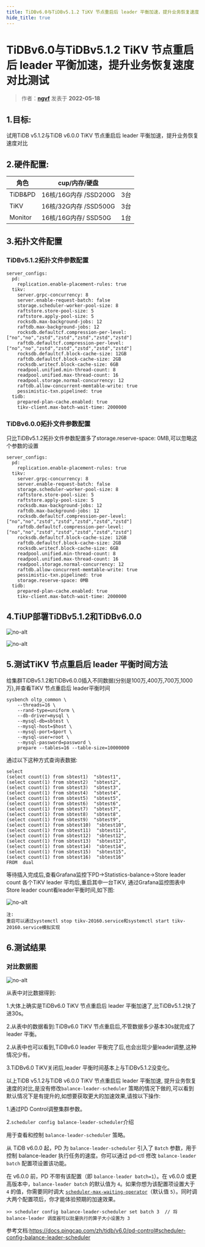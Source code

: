 ```yaml
---
title: TiDBv6.0与TiDBv5.1.2 TiKV 节点重启后 leader 平衡加速，提升业务恢复速度对比测试
hide_title: true
---
```


# TiDBv6.0与TiDBv5.1.2 TiKV 节点重启后 leader 平衡加速，提升业务恢复速度对比测试

> 作者：**[ngvf](https://tidb.net/u/ngvf/post/all)** 发表于  **2022-05-18**

## 1.目标:

试用TiDB v5.1.2与TiDB v6.0.0 TiKV 节点重启后 leader 平衡加速，提升业务恢复速度对比

## 2.硬件配置:

| 角色    | cup/内存/硬盘         |      |
| ------- | --------------------- | ---- |
| TiDB&PD | 16核/16G内存 /SSD200G | 3台  |
| TiKV    | 16核/32G内存 /SSD500G | 3台  |
| Monitor | 16核/16G内存/ SSD50G  | 1台  |

## 3.拓扑文件配置

### TiDBv5.1.2拓扑文件参数配置

```
server_configs:
  pd:
    replication.enable-placement-rules: true
  tikv:
    server.grpc-concurrency: 8
    server.enable-request-batch: false
    storage.scheduler-worker-pool-size: 8
    raftstore.store-pool-size: 5
    raftstore.apply-pool-size: 5
    rocksdb.max-background-jobs: 12
    raftdb.max-background-jobs: 12
    rocksdb.defaultcf.compression-per-level: ["no","no","zstd","zstd","zstd","zstd","zstd"]
    raftdb.defaultcf.compression-per-level: ["no","no","zstd","zstd","zstd","zstd","zstd"]
    rocksdb.defaultcf.block-cache-size: 12GB
    raftdb.defaultcf.block-cache-size: 2GB
    rocksdb.writecf.block-cache-size: 6GB
    readpool.unified.min-thread-count: 8
    readpool.unified.max-thread-count: 16
    readpool.storage.normal-concurrency: 12
    raftdb.allow-concurrent-memtable-write: true
    pessimistic-txn.pipelined: true
  tidb:
    prepared-plan-cache.enabled: true
    tikv-client.max-batch-wait-time: 2000000
```

### TiDBv6.0.0拓扑文件参数配置

只比TiDBv5.1.2拓扑文件参数配置多了storage.reserve-space: 0MB,可以忽略这个参数的设置

```
server_configs:
  pd:
    replication.enable-placement-rules: true
  tikv:
    server.grpc-concurrency: 8
    server.enable-request-batch: false
    storage.scheduler-worker-pool-size: 8
    raftstore.store-pool-size: 5
    raftstore.apply-pool-size: 5
    rocksdb.max-background-jobs: 12
    raftdb.max-background-jobs: 12
    rocksdb.defaultcf.compression-per-level: ["no","no","zstd","zstd","zstd","zstd","zstd"]
    raftdb.defaultcf.compression-per-level: ["no","no","zstd","zstd","zstd","zstd","zstd"]
    rocksdb.defaultcf.block-cache-size: 12GB
    raftdb.defaultcf.block-cache-size: 2GB
    rocksdb.writecf.block-cache-size: 6GB
    readpool.unified.min-thread-count: 8
    readpool.unified.max-thread-count: 16
    readpool.storage.normal-concurrency: 12
    raftdb.allow-concurrent-memtable-write: true
    pessimistic-txn.pipelined: true
    storage.reserve-space: 0MB
  tidb:
    prepared-plan-cache.enabled: true
    tikv-client.max-batch-wait-time: 2000000
```

## 4.TiUP部署TiDBv5.1.2和TiDBv6.0.0

 ![no-alt](https://tidb-blog.oss-cn-beijing.aliyuncs.com/media/image-20220509234811503-1652885902882.png) 

![no-alt](https://tidb-blog.oss-cn-beijing.aliyuncs.com/media/image-20220517223503425-1652885995958.png) 



## 5.测试TiKV 节点重启后 leader 平衡时间方法

给集群TiDBv5.1.2和TiDBv6.0.0插入不同数据(分别是100万,400万,700万,1000万),并查看TiKV 节点重启后 leader平衡时间

```
sysbench oltp_common \
    --threads=16 \
    --rand-type=uniform \
    --db-driver=mysql \
    --mysql-db=sbtest \
    --mysql-host=$host \
    --mysql-port=$port \
    --mysql-user=root \
    --mysql-password=password \
    prepare --tables=16 --table-size=10000000
```

通过以下这种方式查询表数据:

```
select
(select count(1) from sbtest1)  "sbtest1",
(select count(1) from sbtest2)  "sbtest2",
(select count(1) from sbtest3)  "sbtest3",
(select count(1) from sbtest4)  "sbtest4",
(select count(1) from sbtest5)  "sbtest5",
(select count(1) from sbtest6)  "sbtest6",
(select count(1) from sbtest7)  "sbtest7",
(select count(1) from sbtest8)  "sbtest8",
(select count(1) from sbtest9)  "sbtest9",
(select count(1) from sbtest10)  "sbtest10",
(select count(1) from sbtest11)  "sbtest11",
(select count(1) from sbtest12)  "sbtest12",
(select count(1) from sbtest13)  "sbtest13",
(select count(1) from sbtest14)  "sbtest14",
(select count(1) from sbtest15)  "sbtest15",
(select count(1) from sbtest16)  "sbtest16"
FROM  dual
```

等待插入完成后,查看Grafana监控下PD->Statistics-balance->Store leader count 各个TiKV leader 平均后,重启其中一台TiKV, 通过Grafana监控图表中Store leader count看leader平衡时间,如下图:

 ![no-alt](https://tidb-blog.oss-cn-beijing.aliyuncs.com/media/image-20220510231358342-1652886026582.png) 

```
注:
重启可以通过systemctl stop tikv-20160.service和systemctl start tikv-20160.service模拟实现
```

## 6.测试结果

### 对比数据图

 ![no-alt](https://tidb-blog.oss-cn-beijing.aliyuncs.com/media/image-20220518224437476-1652886049476.png) 

从表中对比数据得到:

1.大体上确实是TiDBv6.0 TiKV 节点重启后 leader 平衡加速了,比TiDBv5.1.2快了进30s。

2.从表中的数据看到:TiDBv6.0 TiKV 节点重启后,不管数据多少基本30s就完成了leader 平衡。

2.从表中也可以看到,TiDBv6.0 leader 平衡完了后,也会出现少量leader调整,这种情况少有。

3.TiDBv6.0 TiKV关闭后,leader 平衡时间基本上与TiDBv5.1.2没变化。



以上TiDB v5.1.2与TiDB v6.0.0 TiKV 节点重启后 leader 平衡加速, 提升业务恢复速度的对比,是没有修改`balance-leader-scheduler` 策略的情况下做的,可以看到默认情况下是有提升的,如想要获取更大的加速效果,请按以下操作:

1.通过PD Control调整集群参数。

2.`scheduler config balance-leader-scheduler`介绍

用于查看和控制 `balance-leader-scheduler` 策略。

从 TiDB v6.0.0 起，PD 为 `balance-leader-scheduler` 引入了 `Batch` 参数，用于控制 balance-leader 执行任务的速度。你可以通过 pd-ctl 修改 `balance-leader batch` 配置项设置该功能。

在 v6.0.0 前，PD 不带有该配置（即 `balance-leader batch=1`）。在 v6.0.0 或更高版本中，`balance-leader batch` 的默认值为 `4`。如果你想为该配置项设置大于 `4` 的值，你需要同时调大 [`scheduler-max-waiting-operator`](https://docs.pingcap.com/zh/tidb/v6.0/pd-control#config-show--set-option-value--placement-rules)（默认值 `5`）。同时调大两个配置项后，你才能体验预期的加速效果。

```
>> scheduler config balance-leader-scheduler set batch 3  // 将 balance-leader 调度器可以批量执行的算子大小设置为 3
```

参考文档:https://docs.pingcap.com/zh/tidb/v6.0/pd-control#scheduler-config-balance-leader-scheduler